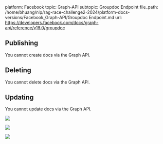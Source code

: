 platform: Facebook
topic: Graph-API
subtopic: Groupdoc Endpoint
file_path: /home/bhuang/nlp/rag-race-challenge2-2024/platform-docs-versions/Facebook_Graph-API/Groupdoc Endpoint.md
url: https://developers.facebook.com/docs/graph-api/reference/v18.0/groupdoc

## Publishing

You cannot create docs via the Graph API.

## Deleting

You cannot delete docs via the Graph API.

## Updating

You cannot update docs via the Graph API.

![](https://www.facebook.com/tr?id=675141479195042&ev=PageView&noscript=1)

![](https://www.facebook.com/tr?id=574561515946252&ev=PageView&noscript=1)

![](https://www.facebook.com/tr?id=1754628768090156&ev=PageView&noscript=1)